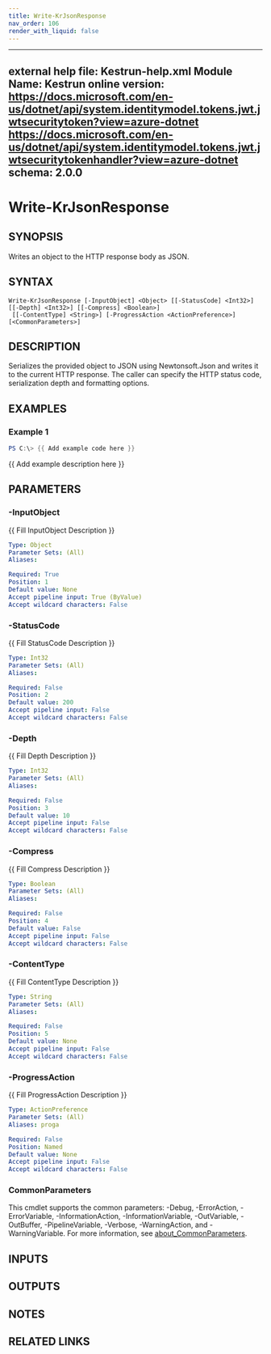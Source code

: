 ```yaml
---
title: Write-KrJsonResponse
nav_order: 106
render_with_liquid: false
---
```

---
external help file: Kestrun-help.xml
Module Name: Kestrun
online version: https://docs.microsoft.com/en-us/dotnet/api/system.identitymodel.tokens.jwt.jwtsecuritytoken?view=azure-dotnet
https://docs.microsoft.com/en-us/dotnet/api/system.identitymodel.tokens.jwt.jwtsecuritytokenhandler?view=azure-dotnet
schema: 2.0.0
---

# Write-KrJsonResponse

## SYNOPSIS
Writes an object to the HTTP response body as JSON.

## SYNTAX

```
Write-KrJsonResponse [-InputObject] <Object> [[-StatusCode] <Int32>] [[-Depth] <Int32>] [[-Compress] <Boolean>]
 [[-ContentType] <String>] [-ProgressAction <ActionPreference>] [<CommonParameters>]
```

## DESCRIPTION
Serializes the provided object to JSON using Newtonsoft.Json and writes it
to the current HTTP response.
The caller can specify the HTTP status code,
serialization depth and formatting options.

## EXAMPLES

### Example 1
```powershell
PS C:\> {{ Add example code here }}
```

{{ Add example description here }}

## PARAMETERS

### -InputObject
{{ Fill InputObject Description }}

```yaml
Type: Object
Parameter Sets: (All)
Aliases:

Required: True
Position: 1
Default value: None
Accept pipeline input: True (ByValue)
Accept wildcard characters: False
```

### -StatusCode
{{ Fill StatusCode Description }}

```yaml
Type: Int32
Parameter Sets: (All)
Aliases:

Required: False
Position: 2
Default value: 200
Accept pipeline input: False
Accept wildcard characters: False
```

### -Depth
{{ Fill Depth Description }}

```yaml
Type: Int32
Parameter Sets: (All)
Aliases:

Required: False
Position: 3
Default value: 10
Accept pipeline input: False
Accept wildcard characters: False
```

### -Compress
{{ Fill Compress Description }}

```yaml
Type: Boolean
Parameter Sets: (All)
Aliases:

Required: False
Position: 4
Default value: False
Accept pipeline input: False
Accept wildcard characters: False
```

### -ContentType
{{ Fill ContentType Description }}

```yaml
Type: String
Parameter Sets: (All)
Aliases:

Required: False
Position: 5
Default value: None
Accept pipeline input: False
Accept wildcard characters: False
```

### -ProgressAction
{{ Fill ProgressAction Description }}

```yaml
Type: ActionPreference
Parameter Sets: (All)
Aliases: proga

Required: False
Position: Named
Default value: None
Accept pipeline input: False
Accept wildcard characters: False
```

### CommonParameters
This cmdlet supports the common parameters: -Debug, -ErrorAction, -ErrorVariable, -InformationAction, -InformationVariable, -OutVariable, -OutBuffer, -PipelineVariable, -Verbose, -WarningAction, and -WarningVariable. For more information, see [about_CommonParameters](http://go.microsoft.com/fwlink/?LinkID=113216).

## INPUTS

## OUTPUTS

## NOTES

## RELATED LINKS
